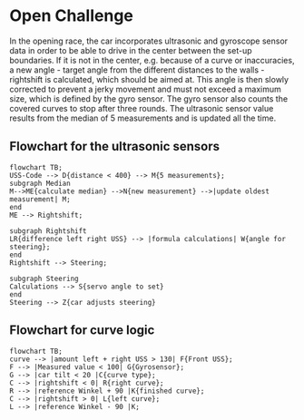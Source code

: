 # Open Challenge
In the opening race, the car incorporates ultrasonic and gyroscope sensor data in order to be able to drive in the center between the set-up boundaries. If it is not in the center, e.g. because of a curve or inaccuracies, a new angle - target angle from the different distances to the walls - rightshift is calculated, which should be aimed at. This angle is then slowly corrected to prevent a jerky movement and must not exceed a maximum size, which is defined by the gyro sensor. The gyro sensor also counts the covered curves to stop after three rounds. The ultrasonic sensor value results from the median of 5 measurements and is updated all the time.
## Flowchart for the ultrasonic sensors
```mermaid
flowchart TB;
USS-Code --> D{distance < 400} --> M{5 measurements};
subgraph Median
M-->ME{calculate median} -->N{new measurement} -->|update oldest measurement| M;
end
ME --> Rightshift;

subgraph Rightshift
LR{difference left right USS} --> |formula calculations| W{angle for steering};
end
Rightshift --> Steering;

subgraph Steering
Calculations --> S{servo angle to set}
end
Steering --> Z{car adjusts steering}
```

## Flowchart for curve logic
```mermaid
flowchart TB;
curve --> |amount left + right USS > 130| F{Front USS};
F --> |Measured value < 100| G{Gyrosensor};
G --> |car tilt < 20 |C{curve type};
C --> |rightshift < 0| R{right curve};
R --> |reference Winkel + 90 |K{finished curve};
C --> |rightshift > 0| L{left curve};
L --> |reference Winkel - 90 |K;

```
